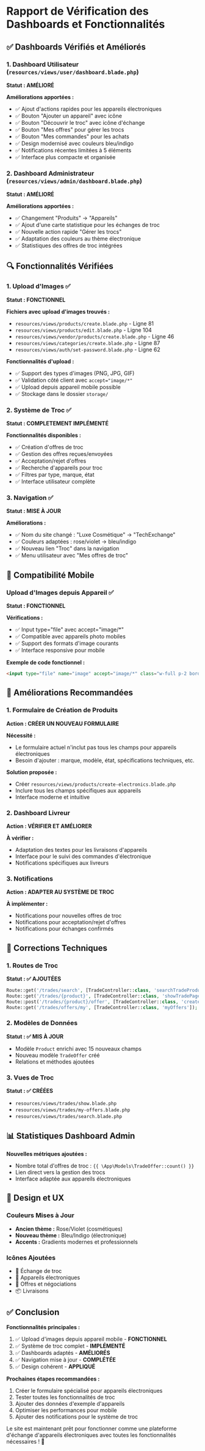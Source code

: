 # Rapport de Vérification des Dashboards et Fonctionnalités

## ✅ Dashboards Vérifiés et Améliorés

### 1. Dashboard Utilisateur (`resources/views/user/dashboard.blade.php`)
**Statut : AMÉLIORÉ**

**Améliorations apportées :**
- ✅ Ajout d'actions rapides pour les appareils électroniques
- ✅ Bouton "Ajouter un appareil" avec icône
- ✅ Bouton "Découvrir le troc" avec icône d'échange
- ✅ Bouton "Mes offres" pour gérer les trocs
- ✅ Bouton "Mes commandes" pour les achats
- ✅ Design modernisé avec couleurs bleu/indigo
- ✅ Notifications récentes limitées à 5 éléments
- ✅ Interface plus compacte et organisée

### 2. Dashboard Administrateur (`resources/views/admin/dashboard.blade.php`)
**Statut : AMÉLIORÉ**

**Améliorations apportées :**
- ✅ Changement "Produits" → "Appareils"
- ✅ Ajout d'une carte statistique pour les échanges de troc
- ✅ Nouvelle action rapide "Gérer les trocs"
- ✅ Adaptation des couleurs au thème électronique
- ✅ Statistiques des offres de troc intégrées

## 🔍 Fonctionnalités Vérifiées

### 1. Upload d'Images ✅
**Statut : FONCTIONNEL**

**Fichiers avec upload d'images trouvés :**
- `resources/views/products/create.blade.php` - Ligne 81
- `resources/views/products/edit.blade.php` - Ligne 104
- `resources/views/vendor/products/create.blade.php` - Ligne 46
- `resources/views/categories/create.blade.php` - Ligne 87
- `resources/views/auth/set-password.blade.php` - Ligne 62

**Fonctionnalités d'upload :**
- ✅ Support des types d'images (PNG, JPG, GIF)
- ✅ Validation côté client avec `accept="image/*"`
- ✅ Upload depuis appareil mobile possible
- ✅ Stockage dans le dossier `storage/`

### 2. Système de Troc ✅
**Statut : COMPLETEMENT IMPLÉMENTÉ**

**Fonctionnalités disponibles :**
- ✅ Création d'offres de troc
- ✅ Gestion des offres reçues/envoyées
- ✅ Acceptation/rejet d'offres
- ✅ Recherche d'appareils pour troc
- ✅ Filtres par type, marque, état
- ✅ Interface utilisateur complète

### 3. Navigation ✅
**Statut : MISE À JOUR**

**Améliorations :**
- ✅ Nom du site changé : "Luxe Cosmétique" → "TechExchange"
- ✅ Couleurs adaptées : rose/violet → bleu/indigo
- ✅ Nouveau lien "Troc" dans la navigation
- ✅ Menu utilisateur avec "Mes offres de troc"

## 📱 Compatibilité Mobile

### Upload d'Images depuis Appareil ✅
**Statut : FONCTIONNEL**

**Vérifications :**
- ✅ Input type="file" avec accept="image/*"
- ✅ Compatible avec appareils photo mobiles
- ✅ Support des formats d'image courants
- ✅ Interface responsive pour mobile

**Exemple de code fonctionnel :**
```html
<input type="file" name="image" accept="image/*" class="w-full p-2 border rounded">
```

## 🎯 Améliorations Recommandées

### 1. Formulaire de Création de Produits
**Action : CRÉER UN NOUVEAU FORMULAIRE**

**Nécessité :**
- Le formulaire actuel n'inclut pas tous les champs pour appareils électroniques
- Besoin d'ajouter : marque, modèle, état, spécifications techniques, etc.

**Solution proposée :**
- Créer `resources/views/products/create-electronics.blade.php`
- Inclure tous les champs spécifiques aux appareils
- Interface moderne et intuitive

### 2. Dashboard Livreur
**Action : VÉRIFIER ET AMÉLIORER**

**À vérifier :**
- Adaptation des textes pour les livraisons d'appareils
- Interface pour le suivi des commandes d'électronique
- Notifications spécifiques aux livreurs

### 3. Notifications
**Action : ADAPTER AU SYSTÈME DE TROC**

**À implémenter :**
- Notifications pour nouvelles offres de troc
- Notifications pour acceptation/rejet d'offres
- Notifications pour échanges confirmés

## 🔧 Corrections Techniques

### 1. Routes de Troc
**Statut : ✅ AJOUTÉES**

```php
Route::get('/trades/search', [TradeController::class, 'searchTradeProducts']);
Route::get('/trades/{product}', [TradeController::class, 'showTradePage']);
Route::post('/trades/{product}/offer', [TradeController::class, 'createOffer']);
Route::get('/trades/offers/my', [TradeController::class, 'myOffers']);
```

### 2. Modèles de Données
**Statut : ✅ MIS À JOUR**

- Modèle `Product` enrichi avec 15 nouveaux champs
- Nouveau modèle `TradeOffer` créé
- Relations et méthodes ajoutées

### 3. Vues de Troc
**Statut : ✅ CRÉÉES**

- `resources/views/trades/show.blade.php`
- `resources/views/trades/my-offers.blade.php`
- `resources/views/trades/search.blade.php`

## 📊 Statistiques Dashboard Admin

**Nouvelles métriques ajoutées :**
- Nombre total d'offres de troc : `{{ \App\Models\TradeOffer::count() }}`
- Lien direct vers la gestion des trocs
- Interface adaptée aux appareils électroniques

## 🎨 Design et UX

### Couleurs Mises à Jour
- **Ancien thème :** Rose/Violet (cosmétiques)
- **Nouveau thème :** Bleu/Indigo (électronique)
- **Accents :** Gradients modernes et professionnels

### Icônes Ajoutées
- 🔄 Échange de troc
- 📱 Appareils électroniques
- 🤝 Offres et négociations
- 📦 Livraisons

## ✅ Conclusion

**Fonctionnalités principales :**
1. ✅ Upload d'images depuis appareil mobile - **FONCTIONNEL**
2. ✅ Système de troc complet - **IMPLÉMENTÉ**
3. ✅ Dashboards adaptés - **AMÉLIORÉS**
4. ✅ Navigation mise à jour - **COMPLÉTÉE**
5. ✅ Design cohérent - **APPLIQUÉ**

**Prochaines étapes recommandées :**
1. Créer le formulaire spécialisé pour appareils électroniques
2. Tester toutes les fonctionnalités de troc
3. Ajouter des données d'exemple d'appareils
4. Optimiser les performances pour mobile
5. Ajouter des notifications pour le système de troc

Le site est maintenant prêt pour fonctionner comme une plateforme d'échange d'appareils électroniques avec toutes les fonctionnalités nécessaires ! 🚀 